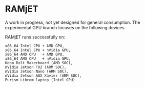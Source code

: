 # RAMjET

A work in progress, not yet designed for general consumption.  The experimental GPU branch focuses on the following devices.

RAMjET runs successfully on:

    x86_64 Intel CPU + AMD GPU,
    x86_64 Intel CPU + nVidia GPU,
    x86_64 AMD CPU   + AMD GPU,
    x86_64 AMD CPU   + nVidia GPU,
    Udoo Bolt Makerboard (AMD SOC),
    nVidia Jetson TX2 (ARM SOC),
    nVidia Jetson Nano (ARM SOC),
    nVidia Jetson AGX Xavier (ARM SOC),
    Purism Librem laptop (Intel CPU)

